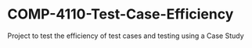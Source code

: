 # COMP-4110-Test-Case-Efficiency
Project to test the efficiency of test cases and testing using a Case Study
